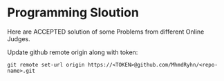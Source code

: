 # Programming Sloution

Here are ACCEPTED solution of some Problems from different Online Judges.

Update github remote origin along with token: 
```shell
git remote set-url origin https://<TOKEN>@github.com/MhmdRyhn/<repo-name>.git
```
